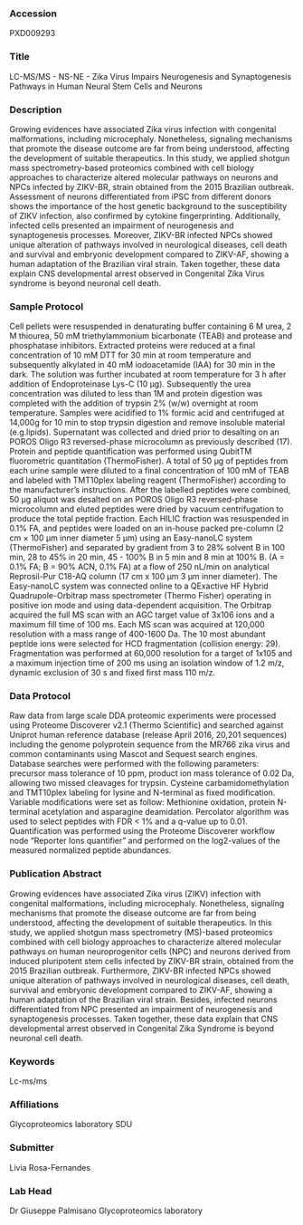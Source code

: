 ### Accession
PXD009293

### Title
LC-MS/MS - NS-NE -  Zika Virus Impairs Neurogenesis and Synaptogenesis Pathways in Human Neural Stem Cells and Neurons

### Description
Growing evidences have associated Zika virus infection with congenital malformations, including microcephaly. Nonetheless, signaling mechanisms that promote the disease outcome are far from being understood, affecting the development of suitable therapeutics. In this study, we applied shotgun mass spectrometry-based proteomics combined with cell biology approaches to characterize altered molecular pathways on neurons and NPCs infected by ZIKV-BR, strain obtained from the 2015 Brazilian outbreak. Assessment of neurons differentiated from iPSC from different donors shows the importance of the host genetic background to the susceptibility of ZIKV infection, also confirmed by cytokine fingerprinting. Additionally, infected cells presented an impairment of neurogenesis and synaptogenesis processes. Moreover, ZIKV-BR infected NPCs showed unique alteration of pathways involved in neurological diseases, cell death and survival and embryonic development compared to ZIKV-AF, showing a human adaptation of the Brazilian viral strain. Taken together, these data explain CNS developmental arrest observed in Congenital Zika Virus syndrome is beyond neuronal cell death.

### Sample Protocol
Cell pellets were resuspended in denaturating buffer containing 6 M urea, 2 M thiourea, 50 mM triethylammonium bicarbonate (TEAB) and protease and phosphatase inhibitors. Extracted proteins were reduced at a final concentration of 10 mM DTT for 30 min at room temperature and subsequently alkylated in 40 mM iodoacetamide (IAA) for 30 min in the dark. The solution was further incubated at room temperature for 3 h after addition of Endoproteinase Lys-C (10 μg). Subsequently the urea concentration was diluted to less than 1M and protein digestion was completed with the addition of trypsin 2% (w/w) overnight at room temperature. Samples were acidified to 1% formic acid and centrifuged at 14,000g for 10 min to stop trypsin digestion and remove insoluble material (e.g.lipids). Supernatant was collected and dried prior to desalting on an POROS Oligo R3 reversed-phase microcolumn  as previously described (17). Protein and peptide quantification was performed using QubitTM fluorometric quantitation (ThermoFisher). A total of 50 μg of peptides from each urine sample were diluted to a final concentration of 100 mM of TEAB and labeled with TMT10plex labeling reagent (ThermoFisher) according to the manufacturer’s instructions. After the labelled peptides were combined, 50 μg aliquot was desalted on an POROS Oligo R3 reversed-phase microcolumn and eluted peptides were dried by vacuum centrifugation to produce the total peptide fraction. Each HILIC fraction was resuspended in 0.1% FA, and peptides were loaded on an in-house packed pre-column (2 cm × 100 μm inner diameter 5 μm) using an Easy-nanoLC system (ThermoFisher) and separated by gradient from 3 to 28% solvent B in 100 min, 28 to 45% in 20 min, 45 - 100% B in 5 min and 8 min at 100% B.  (A = 0.1% FA; B = 90% ACN, 0.1% FA) at a flow of 250 nL/min on analytical Reprosil-Pur C18-AQ column (17 cm x 100 μm 3 μm inner diameter). The Easy-nanoLC system was connected online to a QExactive HF Hybrid Quadrupole-Orbitrap mass spectrometer (Thermo Fisher) operating in positive ion mode and using data-dependent acquisition. The Orbitrap acquired the full MS scan with an AGC target value of 3x106 ions and a maximum fill time of 100 ms. Each MS scan was acquired at 120,000 resolution with a mass range of 400-1600 Da. The 10 most abundant peptide ions were selected for HCD fragmentation (collision energy: 29). Fragmentation was performed at 60,000 resolution for a target of 1x105 and a maximum injection time of 200 ms using an isolation window of 1.2 m/z, dynamic exclusion of 30 s and fixed first mass 110 m/z.

### Data Protocol
Raw data from large scale DDA proteomic experiments were processed using Proteome Discoverer v2.1 (Thermo Scientific) and searched against Uniprot human reference database (release April 2016, 20,201 sequences) including the genome polyprotein sequence from the MR766 zika virus and common contaminants using Mascot and Sequest search engines. Database searches were performed with the following parameters: precursor mass tolerance of 10 ppm, product ion mass tolerance of 0.02 Da, allowing two missed cleavages for trypsin. Cysteine carbamidomethylation and TMT10plex labeling for lysine and N-terminal as fixed modification. Variable modifications were set as follow: Methionine oxidation, protein N-terminal acetylation and asparagine deamidation. Percolator algorithm was used to select peptides with FDR < 1% and a q-value up to 0.01. Quantification was performed using the Proteome Discoverer workflow node “Reporter Ions quantifier” and performed on the log2-values of the measured normalized peptide abundances.

### Publication Abstract
Growing evidences have associated Zika virus (ZIKV) infection with congenital malformations, including microcephaly. Nonetheless, signaling mechanisms that promote the disease outcome are far from being understood, affecting the development of suitable therapeutics. In this study, we applied shotgun mass spectrometry (MS)-based proteomics combined with cell biology approaches to characterize altered molecular pathways on human neuroprogenitor cells (NPC) and neurons derived from induced pluripotent stem cells infected by ZIKV-BR strain, obtained from the 2015 Brazilian outbreak. Furthermore, ZIKV-BR infected NPCs showed unique alteration of pathways involved in neurological diseases, cell death, survival and embryonic development compared to ZIKV-AF, showing a human adaptation of the Brazilian viral strain. Besides, infected neurons differentiated from NPC presented an impairment of neurogenesis and synaptogenesis processes. Taken together, these data explain that CNS developmental arrest observed in Congenital Zika Syndrome is beyond neuronal cell death.

### Keywords
Lc-ms/ms

### Affiliations
Glycoproteomics laboratory
SDU

### Submitter
Livia Rosa-Fernandes

### Lab Head
Dr Giuseppe Palmisano
Glycoproteomics laboratory


